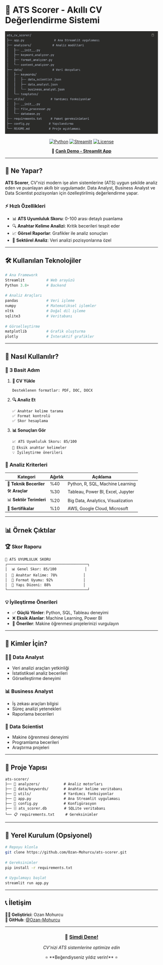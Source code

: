 # 🎯 ATS Scorer - Akıllı CV Değerlendirme Sistemi

<div align="center">
  <img src="image.png" alt="ATS Scorer" width="600"/>
  
  [![Python](https://img.shields.io/badge/Python-3.8+-blue.svg)](https://python.org)
  [![Streamlit](https://img.shields.io/badge/Streamlit-1.0+-red.svg)](https://streamlit.io)
  [![License](https://img.shields.io/badge/License-MIT-green.svg)](LICENSE)
  
  **🚀 [Canlı Demo - Streamlit App](https://ats-skor-hesaplama.streamlit.app/)**
</div>

---

## 🌟 Ne Yapar?

**ATS Scorer**, CV'nizi modern işe alım sistemlerine (ATS) uygun şekilde analiz eden ve puanlayan akıllı bir uygulamadır. Data Analyst, Business Analyst ve Data Scientist pozisyonları için özelleştirilmiş değerlendirme yapar.

### ⚡ **Hızlı Özellikleri**
- 📊 **ATS Uyumluluk Skoru**: 0-100 arası detaylı puanlama
- 🔍 **Anahtar Kelime Analizi**: Kritik becerileri tespit eder
- 📈 **Görsel Raporlar**: Grafikler ile analiz sonuçları
- 🎯 **Sektörel Analiz**: Veri analizi pozisyonlarına özel

---

## 🛠️ Kullanılan Teknolojiler

```python
# Ana Framework
Streamlit          # Web arayüzü
Python 3.8+        # Backend

# Analiz Araçları
pandas             # Veri işleme
numpy              # Matematiksel işlemler
nltk               # Doğal dil işleme
sqlite3            # Veritabanı

# Görselleştirme
matplotlib         # Grafik oluşturma
plotly             # İnteraktif grafikler
```

---

## 🚀 Nasıl Kullanılır?

### 📝 **3 Basit Adım**

1. **📄 CV Yükle**
   ```
   Desteklenen formatlar: PDF, DOC, DOCX
   ```

2. **🔍 Analiz Et**
   ```
   ✅ Anahtar kelime tarama
   ✅ Format kontrolü  
   ✅ Skor hesaplama
   ```

3. **📊 Sonuçları Gör**
   ```
   📈 ATS Uyumluluk Skoru: 85/100
   📝 Eksik anahtar kelimeler
   💡 İyileştirme önerileri
   ```

### 🎯 **Analiz Kriterleri**

| Kategori | Ağırlık | Açıklama |
|----------|---------|----------|
| 🔑 **Teknik Beceriler** | %40 | Python, R, SQL, Machine Learning |
| 🛠️ **Araçlar** | %30 | Tableau, Power BI, Excel, Jupyter |
| 📊 **Sektör Terimleri** | %20 | Big Data, Analytics, Visualization |
| 📜 **Sertifikalar** | %10 | AWS, Google Cloud, Microsoft |

---

## 📊 Örnek Çıktılar

### 🏆 **Skor Raporu**
```
🎯 ATS UYUMLULUK SKORU
┌─────────────────────────────────────┐
│  📊 Genel Skor: 85/100             │
│  🔑 Anahtar Kelime: 78%            │
│  📝 Format Uyumu: 92%              │
│  🎨 Yapı Düzeni: 88%               │
└─────────────────────────────────────┘
```

### 💡 **İyileştirme Önerileri**
- ✅ **Güçlü Yönler**: Python, SQL, Tableau deneyimi
- ❌ **Eksik Alanlar**: Machine Learning, Power BI
- 🔧 **Öneriler**: Makine öğrenmesi projelerinizi vurgulayın

---

## 🎯 Kimler İçin?

### 👩‍💼 **Data Analyst**
- Veri analizi araçları yetkinliği
- İstatistiksel analiz becerileri
- Görselleştirme deneyimi

### 📊 **Business Analyst**
- İş zekası araçları bilgisi
- Süreç analizi yetenekleri
- Raporlama becerileri

### 🔬 **Data Scientist**
- Makine öğrenmesi deneyimi
- Programlama becerileri
- Araştırma projeleri

---

## 📁 Proje Yapısı

```
ats-scorer/
├── 📁 analyzers/           # Analiz motorları
├── 📁 data/keywords/       # Anahtar kelime veritabanı
├── 📁 utils/               # Yardımcı fonksiyonlar
├── 📄 app.py               # Ana Streamlit uygulaması
├── 📄 config.py            # Konfigürasyon
├── 🗄️ ats_scorer.db        # SQLite veritabanı
└── 📋 requirements.txt     # Gereksinimler
```

---

## 🚀 Yerel Kurulum (Opsiyonel)

```bash
# Repoyu klonla
git clone https://github.com/Ozan-Mohurcu/ats-scorer.git

# Gereksinimler
pip install -r requirements.txt

# Uygulamayı başlat
streamlit run app.py
```

---

## 📞 İletişim

**👨‍💻 Geliştirici**: Ozan Mohurcu  
**🔗 GitHub**: [@Ozan-Mohurcu](https://github.com/Ozan-Mohurcu)

---

<div align="center">
  <h3>🎯 <a href="https://ats-skor-hesaplama.streamlit.app/" target="_blank">Şimdi Dene!</a></h3>
  <p><em>CV'nizi ATS sistemlerine optimize edin</em></p>
  ⭐ **Beğendiyseniz yıldız verin!** ⭐
</div>
